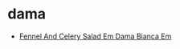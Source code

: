 # dama

 * [Fennel And Celery Salad Em Dama Bianca Em](../index/f/fennel-and-celery-salad-em-dama-bianca-em-242033.json)
